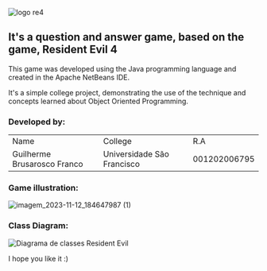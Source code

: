 ![logo re4](https://github.com/Brusarosco/ResidentEvil4QA/assets/71615014/af506452-521b-4eb8-a865-3a099ef4c049)

<h2>It's a question and answer game, based on the game, Resident Evil 4</h2>

 This game was developed using the Java programming language and created in the Apache NetBeans IDE.
 
It's a simple college project, demonstrating the use of the technique and concepts learned about Object Oriented Programming.


### Developed by:
<table>
  <tr>
  <td>Name</td>
  <td>College</td>
  <td>R.A</td>
  </tr>
  <tr>
  <td>Guilherme Brusarosco Franco</td>
  <td>Universidade São Francisco</td>
  <td>001202006795</td>
     </tr>
  </table>

### Game illustration:
![imagem_2023-11-12_184647987 (1)](https://github.com/Brusarosco/ResidentEvil4QA/assets/71615014/90a46d28-9398-4ec4-8c07-8321e8054738)

### Class Diagram: 
![Diagrama de classes Resident Evil](https://github.com/Brusarosco/ResidentEvil4QA/assets/71615014/b6673f3a-3bd2-4906-b09d-cee72955c46f)

I hope you like it :)
